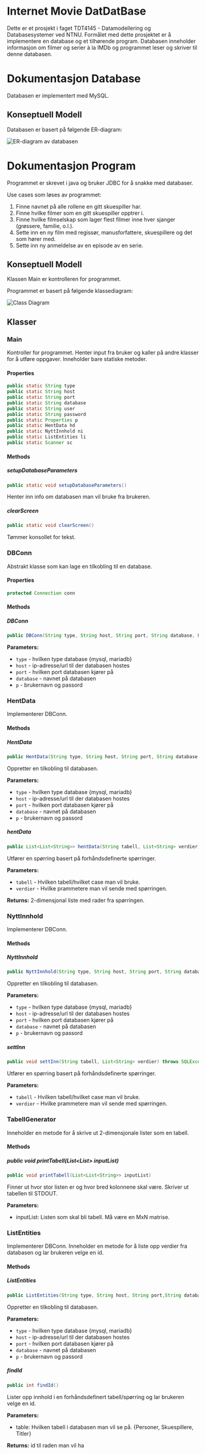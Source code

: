 # Internet Movie DatDatBase
Dette er et prosjekt i faget TDT4145 - Datamodellering og Databasesystemer
ved NTNU.
Formålet med dette prosjektet er å implementere en database og et tilhørende
program.
Databasen inneholder informasjon om filmer og serier à la IMDb og programmet
leser og skriver til denne databasen.

# Dokumentasjon Database
Databasen er implementert med MySQL.

## Konseptuell Modell
Databasen er basert på følgende ER-diagram:

![ER-diagram av databasen](img/Filmdatabase_ER.png)

# Dokumentasjon Program
Programmet er skrevet i java og bruker JDBC for å snakke med databaser.

Use cases som løses av programmet:
1. Finne navnet på alle rollene en gitt skuespiller har.
2. Finne hvilke filmer som en gitt skuespiller opptrer i.
3. Finne hvilke filmselskap som lager flest filmer inne hver sjanger (grøssere, familie, o.l.).
4. Sette inn en ny film med regissør, manusforfattere, skuespillere og det som hører med.
5. Sette inn ny anmeldelse av en episode av en serie.

## Konseptuell Modell
Klassen Main er kontrolleren for programmet.

Programmet er basert på følgende klassediagram:

![Class Diagram](img/Class_Diagram.png)

## Klasser

### Main
Kontroller for programmet.
Henter input fra bruker og kaller på andre klasser for å utføre oppgaver.
Inneholder bare statiske metoder.

#### Properties

```java
public static String type
public static String host
public static String port
public static String database
public static String user
public static String password
public static Properties p
public static HentData hd
public static NyttInnhold ni
public static ListEntities li
public static Scanner sc
```

#### Methods

##### setupDatabaseParameters
```java
public static void setupDatabaseParameters()
```
Henter inn info om databasen man vil bruke fra brukeren.

##### clearScreen
```java
public static void clearScreen()
```
Tømmer konsollet for tekst.

### DBConn
Abstrakt klasse som kan lage en tilkobling til en database.

#### Properties
```java
protected Connection conn
```

#### Methods

##### DBConn
```java
public DBConn(String type, String host, String port, String database, Properties p)
```

**Parameters:**
* `type` - hvilken type database {mysql, mariadb}
* `host` - ip-adresse/url til der databasen hostes
* `port` - hvilken port databasen kjører på
* `database` - navnet på databasen
* `p` - brukernavn og passord

### HentData
Implementerer DBConn.

#### Methods

##### HentData
```java
public HentData(String type, String host, String port, String database, Properties p)
```
Oppretter en tilkobling til databasen.

**Parameters:**
* `type` - hvilken type database {mysql, mariadb}
* `host` - ip-adresse/url til der databasen hostes
* `port` - hvilken port databasen kjører på
* `database` - navnet på databasen
* `p` - brukernavn og passord

##### hentData
```java
public List<List<String>> hentData(String tabell, List<String> verdier) throws SQLException
```
Utfører en spørring basert på forhåndsdefinerte spørringer.

**Parameters:**
* `tabell` - Hvilken tabell/hvilket case man vil bruke.
* `verdier` - Hvilke prammetere man vil sende med spørringen.

**Returns:**
  2-dimensjonal liste med rader fra spørringen.

### NyttInnhold
Implementerer DBConn.

#### Methods

##### NyttInnhold
```java
public NyttInnhold(String type, String host, String port, String database, Properties p)
```
Oppretter en tilkobling til databasen.

**Parameters:**
* `type` - hvilken type database {mysql, mariadb}
* `host` - ip-adresse/url til der databasen hostes
* `port` - hvilken port databasen kjører på
* `database` - navnet på databasen
* `p` - brukernavn og passord

##### settInn
```java
public void settInn(String tabell, List<String> verdier) throws SQLException
```
Utfører en spørring basert på forhåndsdefinerte spørringer.

**Parameters:**
* `tabell` - Hvilken tabell/hvilket case man vil bruke.
* `verdier` - Hvilke prammetere man vil sende med spørringen.

### TabellGenerator
Inneholder en metode for å skrive ut 2-dimensjonale lister som en tabell.

#### Methods

##### public void printTabell(List<List<String>> inputList)
```java
public void printTabell(List<List<String>> inputList)
```
Finner ut hvor stor listen er og hvor bred kolonnene skal være.
Skriver ut tabellen til STDOUT.

**Parameters:**
* inputList: Listen som skal bli tabell. Må være en MxN matrise.

### ListEntities
Implementerer DBConn.
Inneholder en metode for å liste opp verdier fra databasen og lar brukeren velge
en id.

#### Methods

##### ListEntities
```java
public ListEntities(String type, String host, String port,String database, Properties p)
```
Oppretter en tilkobling til databasen.

**Parameters:**
* `type` - hvilken type database {mysql, mariadb}
* `host` - ip-adresse/url til der databasen hostes
* `port` - hvilken port databasen kjører på
* `database` - navnet på databasen
* `p` - brukernavn og passord

##### findId
```java
public int findId()
```
Lister opp innhold i en forhåndsdefinert tabell/spørring og lar brukeren velge en id.

**Parameters:**
* table: Hvilken tabell i databasen man vil se på. {Personer, Skuespillere, Titler}

**Returns:**
  id til raden man vil ha
